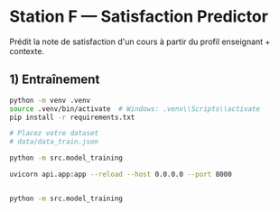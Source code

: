 # Station F — Satisfaction Predictor

Prédit la note de satisfaction d'un cours à partir du profil enseignant + contexte.

## 1) Entraînement

```bash
python -m venv .venv
source .venv/bin/activate  # Windows: .venv\\Scripts\\activate
pip install -r requirements.txt

# Placez votre dataset
# data/data_train.json

python -m src.model_training

uvicorn api.app:app --reload --host 0.0.0.0 --port 8000


python -m src.model_training